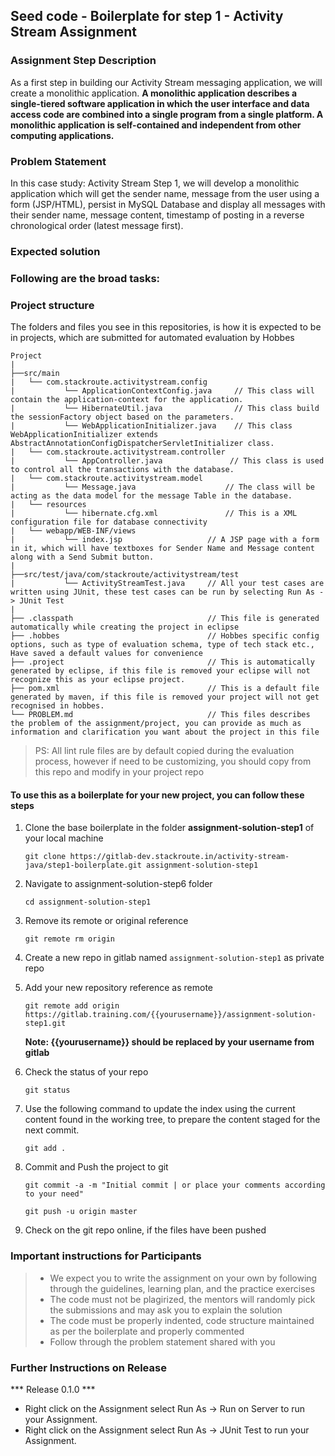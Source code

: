 ## Seed code - Boilerplate for step 1 - Activity Stream Assignment

### Assignment Step Description

As a first step in building our Activity Stream messaging application, we will create a monolithic application. 
**A monolithic application describes a single-tiered software application in which the user interface and data access code are combined into a single program from a single platform. 
A monolithic application is self-contained and independent from other computing applications.**

### Problem Statement

In this case study: Activity Stream Step 1, we will develop a monolithic application which will get the sender name, message from the user using a form (JSP/HTML), 
persist in MySQL Database and display all messages with their sender name, message content, timestamp of posting in a reverse chronological order (latest message first).

### Expected solution

### Following are the broad tasks:

### Project structure

The folders and files you see in this repositories, is how it is expected to be in projects, which are submitted for automated evaluation by Hobbes

    Project
	|
	├──src/main
	|   └── com.stackroute.activitystream.config	           
	|	        └── ApplicationContextConfig.java     // This class will contain the application-context for the application.
	|	        └── HibernateUtil.java                // This class build the sessionFactory object based on the parameters.
	|	        └── WebApplicationInitializer.java    // This class WebApplicationInitializer extends AbstractAnnotationConfigDispatcherServletInitializer class.
	|   └── com.stackroute.activitystream.controller
	|		    └── AppController.java 		         // This class is used to control all the transactions with the database.
	|   └── com.stackroute.activitystream.model
	|		    └── Message.java                    // The class will be acting as the data model for the message Table in the database. 
	|   └── resources
	|		    └── hibernate.cfg.xml               // This is a XML configuration file for database connectivity
	|   └── webapp/WEB-INF/views
	|		    └── index.jsp                   // A JSP page with a form in it, which will have textboxes for Sender Name and Message content along with a Send Submit button. 
	|
	├──src/test/java/com/stackroute/activitystream/test
	|		    └── ActivityStreamTest.java     // All your test cases are written using JUnit, these test cases can be run by selecting Run As -> JUnit Test
	|
	├── .classpath			                    // This file is generated automatically while creating the project in eclipse
	├── .hobbes   			                    // Hobbes specific config options, such as type of evaluation schema, type of tech stack etc., Have saved a default values for convenience
	├── .project			                    // This is automatically generated by eclipse, if this file is removed your eclipse will not recognize this as your eclipse project. 
	├── pom.xml 			                    // This is a default file generated by maven, if this file is removed your project will not get recognised in hobbes.
	└── PROBLEM.md  		                    // This files describes the problem of the assignment/project, you can provide as much as information and clarification you want about the project in this file

> PS: All lint rule files are by default copied during the evaluation process, however if need to be customizing, you should copy from this repo and modify in your project repo


#### To use this as a boilerplate for your new project, you can follow these steps

1. Clone the base boilerplate in the folder **assignment-solution-step1** of your local machine
     
    `git clone https://gitlab-dev.stackroute.in/activity-stream-java/step1-boilerplate.git assignment-solution-step1`

2. Navigate to assignment-solution-step6 folder

    `cd assignment-solution-step1`

3. Remove its remote or original reference

     `git remote rm origin`

4. Create a new repo in gitlab named `assignment-solution-step1` as private repo

5. Add your new repository reference as remote

     `git remote add origin https://gitlab.training.com/{{yourusername}}/assignment-solution-step1.git`

     **Note: {{yourusername}} should be replaced by your username from gitlab**

5. Check the status of your repo 
     
     `git status`

6. Use the following command to update the index using the current content found in the working tree, to prepare the content staged for the next commit.

     `git add .`
 
7. Commit and Push the project to git

     `git commit -a -m "Initial commit | or place your comments according to your need"`

     `git push -u origin master`

8. Check on the git repo online, if the files have been pushed

### Important instructions for Participants
> - We expect you to write the assignment on your own by following through the guidelines, learning plan, and the practice exercises
> - The code must not be plagirized, the mentors will randomly pick the submissions and may ask you to explain the solution
> - The code must be properly indented, code structure maintained as per the boilerplate and properly commented
> - Follow through the problem statement shared with you

### Further Instructions on Release

*** Release 0.1.0 ***

- Right click on the Assignment select Run As -> Run on Server to run your Assignment.
- Right click on the Assignment select Run As -> JUnit Test to run your Assignment.
